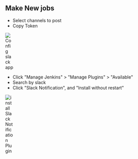 ## Make New jobs

- Select channels to post
- Copy Token

<img src="/docs/makeJobs/img/slakApp.png" alt="Config slack app" style="max-width:5%;">

- Click "Manage Jenkins" > "Manage Plugins" > "Available"
- Search by slack
- Click "Slack Notification", and "Install without restart"

<img src="/docs/makeJobs/img/installSlackNotificationPlugin.png" alt="install Slack Notification Plugin" style="max-width:5%;">